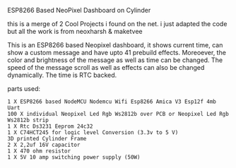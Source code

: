 ESP8266 Based NeoPixel Dashboard on Cylinder

this is a merge of 2 Cool Projects i found on the net. i just adapted the code but all the work is from neoxharsh & maketvee

This is an ESP8266 based Neopixel dashboard, it shows current time, can show a custom message and have upto 41 prebuild effects. Moreoever, the color and brightness of the message as well as time can be changed. The speed of the message scroll as well as effects can also be changed dynamically. The time is RTC backed.

parts used:

    1 X ESP8266 based NodeMCU Nodemcu Wifi Esp8266 Amica V3 Esp12f 4mb Uart
    100 X individual Neopixel Led Rgb Ws2812b over PCB or Neopixel Led Rgb Ws2812b strip
    1 X Rtc Ds3231 Eeprom 24c32
    1 X C74HCT245 for logic level Conversion (3.3v to 5 V)
    3D printed Cylinder Frame
    2 X 2,2uf 16V capacitor
    1 X 470 ohm resistor
    1 X 5V 10 amp switching power supply (50W)
